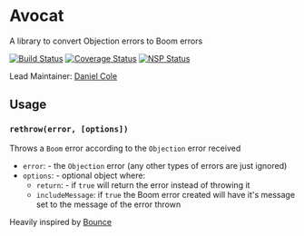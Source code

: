 # Avocat

A library to convert Objection errors to Boom errors

[![Build Status](https://travis-ci.org/PixulHQ/avocat.svg?branch=master)](https://travis-ci.org/PixulHQ/avocat) [![Coverage Status](https://coveralls.io/repos/github/PixulHQ/avocat/badge.svg?branch=master)](https://coveralls.io/github/PixulHQ/avocat?branch=master) [![NSP Status](https://nodesecurity.io/orgs/pixulhq/projects/ed277a5f-854b-40f1-8935-e87a94d0f87f/badge)](https://nodesecurity.io/orgs/pixulhq/projects/ed277a5f-854b-40f1-8935-e87a94d0f87f)

Lead Maintainer: [Daniel Cole](https://github.com/optii)


## Usage

### `rethrow(error, [options])`

 Throws a `Boom` error according to the `Objection` error received

 - `error`: - the `Objection` error (any other types of errors are just ignored)
 - `options`: - optional object where:
     - `return`: - if `true` will return the error instead of throwing it
     - `includeMessage`: if `true` the Boom error created will have it's message set to the message of the error thrown


Heavily inspired by [Bounce](https://github.com/hapijs/bounce)